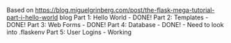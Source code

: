 Based on https://blog.miguelgrinberg.com/post/the-flask-mega-tutorial-part-i-hello-world blog
Part 1: Hello World - DONE!
Part 2: Templates - DONE!
Part 3: Web Forms - DONE!
Part 4: Database - DONE! - Need to look into .flaskenv
Part 5: User Logins - Working